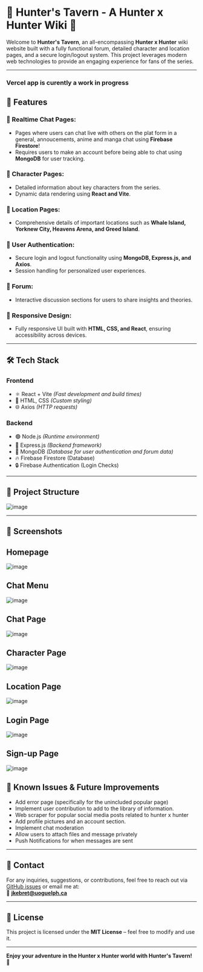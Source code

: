# 🏹 Hunter's Tavern - A Hunter x Hunter Wiki 🏹

Welcome to **Hunter's Tavern**, an all-encompassing **Hunter x Hunter** wiki website built with a fully functional forum, detailed character and location pages, and a secure login/logout system. This project leverages modern web technologies to provide an engaging experience for fans of the series.

---
### Vercel app is curently a work in progress

## 🚀 Features

### 🔹 Realtime Chat Pages:
- Pages where users can chat live with others on the plat form in a general, annoucements, anime and manga chat using **Firebase Firestore**!
- Requires users to make an account before being able to chat using **MongoDB** for user tracking.

### 🔹 Character Pages:
- Detailed information about key characters from the series.
- Dynamic data rendering using **React and Vite**.

### 🔹 Location Pages:
- Comprehensive details of important locations such as **Whale Island, Yorknew City, Heavens Arena, and Greed Island**.

### 🔹 User Authentication:
- Secure login and logout functionality using **MongoDB, Express.js, and Axios**.
- Session handling for personalized user experiences.

### 🔹 Forum:
- Interactive discussion sections for users to share insights and theories.

### 🔹 Responsive Design:
- Fully responsive UI built with **HTML, CSS, and React**, ensuring accessibility across devices.

---

## 🛠️ Tech Stack

### **Frontend**
- ⚛️ React + Vite *(Fast development and build times)*
- 🎨 HTML, CSS *(Custom styling)*
- 🌐 Axios *(HTTP requests)*

### **Backend**
- 🟢 Node.js *(Runtime environment)*
- 🚀 Express.js *(Backend framework)*
- 💾 MongoDB *(Database for user authentication and forum data)*
- 🔥 Firebase Firestore (Database)
- 🔒 Firebase Authentication (Login Checks)

---

## 📁 Project Structure
![image](https://github.com/user-attachments/assets/98b59a66-662d-49da-9900-342b6b93d1a4)


---

## 📸 Screenshots 
## Homepage
![image](https://github.com/user-attachments/assets/c9713c24-33ab-4da4-9004-50682ece16d9)

## Chat Menu
![image](https://github.com/user-attachments/assets/2e200f88-c4da-4a6d-af9e-a547b0dfb392)

## Chat Page
![image](https://github.com/user-attachments/assets/e4cd3dd4-6fa1-4eec-bf24-f0fa8f2dcc75)

## Character Page
![image](https://github.com/user-attachments/assets/a245fb76-95a2-4086-8056-db3284341ddc)

## Location Page
![image](https://github.com/user-attachments/assets/190c974e-2401-4ed8-af7e-283a9c311f71)


## Login Page
![image](https://github.com/user-attachments/assets/18e674f8-d5c2-45aa-a316-ed86e5d54e00)


## Sign-up Page
![image](https://github.com/user-attachments/assets/49e32719-230b-49e7-81f7-571927445d7a)

## 🐞 Known Issues & Future Improvements
- Add error page (specifically for the unincluded popular page)
- Implement user contribution to add to the library of information.
- Web scraper for popular social media posts related to hunter x hunter
- Add profile pictures and an account section.
- Implement chat moderation
- Allow users to attach files and message privately
- Push Notifications for when messages are sent

---

## 📧 Contact

For any inquiries, suggestions, or contributions, feel free to reach out via [GitHub issues](https://github.com/yourusername/HuntersTavern/issues) or email me at:  
📩 **[jkebret@uoguelph.ca](mailto:jkebret@uoguelph.ca)**

---

## 📜 License

This project is licensed under the **MIT License** – feel free to modify and use it.

---

**Enjoy your adventure in the Hunter x Hunter world with Hunter's Tavern!** 🏹






